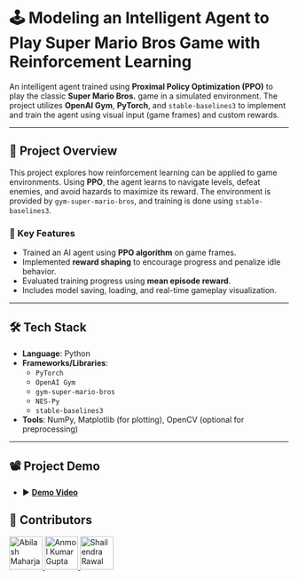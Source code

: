 # 🕹️ Modeling an Intelligent Agent to Play Super Mario Bros Game with Reinforcement Learning
An intelligent agent trained using **Proximal Policy Optimization (PPO)** to play the classic **Super Mario Bros.** game in a simulated environment. The project utilizes **OpenAI Gym**, **PyTorch**, and `stable-baselines3` to implement and train the agent using visual input (game frames) and custom rewards.

---

## 🚀 Project Overview

This project explores how reinforcement learning can be applied to game environments. Using **PPO**, the agent learns to navigate levels, defeat enemies, and avoid hazards to maximize its reward. The environment is provided by `gym-super-mario-bros`, and training is done using `stable-baselines3`.

### 👾 Key Features

- Trained an AI agent using **PPO algorithm** on game frames.
- Implemented **reward shaping** to encourage progress and penalize idle behavior.
- Evaluated training progress using **mean episode reward**.
- Includes model saving, loading, and real-time gameplay visualization.

---

## 🛠️ Tech Stack

- **Language**: Python
- **Frameworks/Libraries**:
  - `PyTorch`
  - `OpenAI Gym`
  - `gym-super-mario-bros`
  - `NES-Py`
  - `stable-baselines3`
- **Tools**: NumPy, Matplotlib (for plotting), OpenCV (optional for preprocessing)

---
## 📽️ Project Demo
- ▶️ **[Demo Video](https://youtu.be/ilBBleazvM4)**

## 🤝 Contributors

<a href="https://github.com/mahaabi01">
  <img src="https://github.com/mahaabi01.png" width="60px;" alt="Abilash Maharjan"/>
</a>
<a href="https://github.com/itsanmolgupta">
  <img src="https://github.com/itsanmolgupta.png" width="60px;" alt="Anmol Kumar Gupta"/>
</a>
<a href="https://github.com/shailendrawal">
  <img src="https://github.com/shailendrawal.png" width="60px;" alt="Shailendra Rawal"/>
</a>
